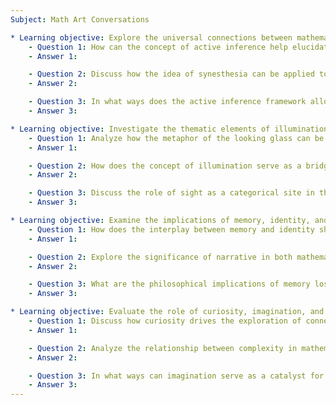 ```yaml
---
Subject: Math Art Conversations

* Learning objective: Explore the universal connections between mathematics and the arts through active inference.
    - Question 1: How can the concept of active inference help elucidate the similarities and differences between mathematical and artistic thinking?
    - Answer 1: 

    - Question 2: Discuss how the idea of synesthesia can be applied to the integration of math and art. What implications does this have for creative processes in both fields?
    - Answer 2: 

    - Question 3: In what ways does the active inference framework allow for a redefinition of the boundaries between mathematics and the arts?
    - Answer 3: 

* Learning objective: Investigate the thematic elements of illumination, sight, and the looking glass in the context of math art.
    - Question 1: Analyze how the metaphor of the looking glass can be interpreted in both mathematical and artistic contexts. What insights does this provide into the nature of perception?
    - Answer 1: 

    - Question 2: How does the concept of illumination serve as a bridge between mathematical theories and artistic expression? Provide examples to support your argument.
    - Answer 2: 

    - Question 3: Discuss the role of sight as a categorical site in the interpretation of mathematical constructs and artistic works. How does this influence our understanding of both disciplines?
    - Answer 3: 

* Learning objective: Examine the implications of memory, identity, and narrative in the context of math and art.
    - Question 1: How does the interplay between memory and identity shape our understanding of artistic creations and mathematical concepts?
    - Answer 1: 

    - Question 2: Explore the significance of narrative in both mathematics and art. In what ways does storytelling enhance our comprehension of complex ideas in these fields?
    - Answer 2: 

    - Question 3: What are the philosophical implications of memory loss on personal identity as it relates to the creative processes in math and art?
    - Answer 3: 

* Learning objective: Evaluate the role of curiosity, imagination, and complexity in the interdisciplinary study of math and art.
    - Question 1: Discuss how curiosity drives the exploration of connections between mathematics and the arts. What role does it play in fostering innovation?
    - Answer 1: 

    - Question 2: Analyze the relationship between complexity in mathematical theories and complexity in artistic expressions. How can one inform the understanding of the other?
    - Answer 2: 

    - Question 3: In what ways can imagination serve as a catalyst for interdisciplinary collaboration between mathematicians and artists?
    - Answer 3: 
---
```

